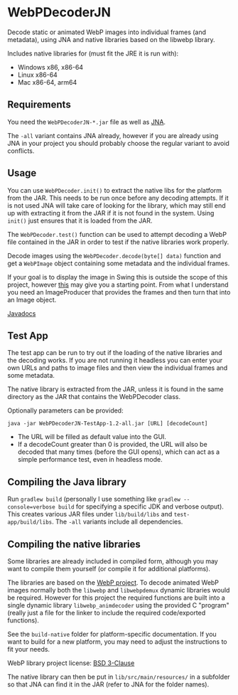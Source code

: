 # WebPDecoderJN

Decode static or animated WebP images into individual frames (and metadata),
using JNA and native libraries based on the libwebp library.

Includes native libraries for (must fit the JRE it is run with):

* Windows x86, x86-64
* Linux x86-64
* Mac x86-64, arm64

## Requirements

You need the `WebPDecoderJN-*.jar` file as well as [JNA](https://github.com/java-native-access/jna).

The `-all` variant contains JNA already, however if you are already using JNA in
your project you should probably choose the regular variant to avoid conflicts.

## Usage

You can use `WebPDecoder.init()` to extract the native libs for the platform
from the JAR. This needs to be run once before any decoding attempts. If it is
not used JNA will take care of looking for the library, which may still end up
with extracting it from the JAR if it is not found in the system. Using `init()`
just ensures that it is loaded from the JAR.

The `WebPDecoder.test()` function can be used to attempt decoding a WebP file
contained in the JAR in order to test if the native libraries work properly.

Decode images using the `WebPDecoder.decode(byte[] data)` function and get a
`WebPImage` object containing some metadata and the individual frames.

If your goal is to display the image in Swing this is outside the scope of this
project, however [this](https://github.com/chatty/chatty/blob/master/src/chatty/util/gif/ListAnimatedImage.java)
may give you a starting point. From what I understand you need an ImageProducer
that provides the frames and then turn that into an Image object.

[Javadocs](https://tduva.github.io/WebPDecoderJN/)

## Test App

The test app can be run to try out if the loading of the native libraries and
the decoding works. If you are not running it headless you can enter your own
URLs and paths to image files and then view the individual frames and some
metadata.

The native library is extracted from the JAR, unless it is found in the same
directory as the JAR that contains the WebPDecoder class.

Optionally parameters can be provided:

    java -jar WebPDecoderJN-TestApp-1.2-all.jar [URL] [decodeCount]
    
* The URL will be filled as default value into the GUI.
* If a decodeCount greater than 0 is provided, the URL will also be decoded that
  many times (before the GUI opens), which can act as a simple performance test,
  even in headless mode.

## Compiling the Java library

Run `gradlew build` (personally I use something like `gradlew --console=verbose build` for
specifying a specific JDK and verbose output). This creates various JAR files
under `lib/build/libs` and `test-app/build/libs`. The `-all` variants include
all dependencies.

## Compiling the native libraries

Some libraries are already included in compiled form, although you may want
to compile them yourself (or compile it for additional platforms).

The libraries are based on the [WebP project](https://developers.google.com/speed/webp/docs/compiling).
To decode animated WebP images normally both the `libwebp` and `libwebpdemux`
dynamic libraries would be required. However for this project the required
functions are built into a single dynamic library `libwebp_animdecoder` using
the provided C "program" (really just a file for the linker to include the
required code/exported functions).

See the `build-native` folder for platform-specific documentation. If you want
to build for a new platform, you may need to adjust the instructions to fit your
needs.

WebP library project license: [BSD 3-Clause](https://github.com/webmproject/libwebp/blob/main/COPYING)

The native library can then be put in `lib/src/main/resources/` in a subfolder
so that JNA can find it in the JAR (refer to JNA for the folder names).
